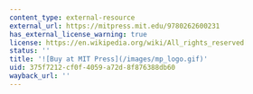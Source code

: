 ```yaml
---
content_type: external-resource
external_url: https://mitpress.mit.edu/9780262600231
has_external_license_warning: true
license: https://en.wikipedia.org/wiki/All_rights_reserved
status: ''
title: '![Buy at MIT Press](/images/mp_logo.gif)'
uid: 375f7212-cf0f-4059-a72d-8f876388db60
wayback_url: ''
---
```

